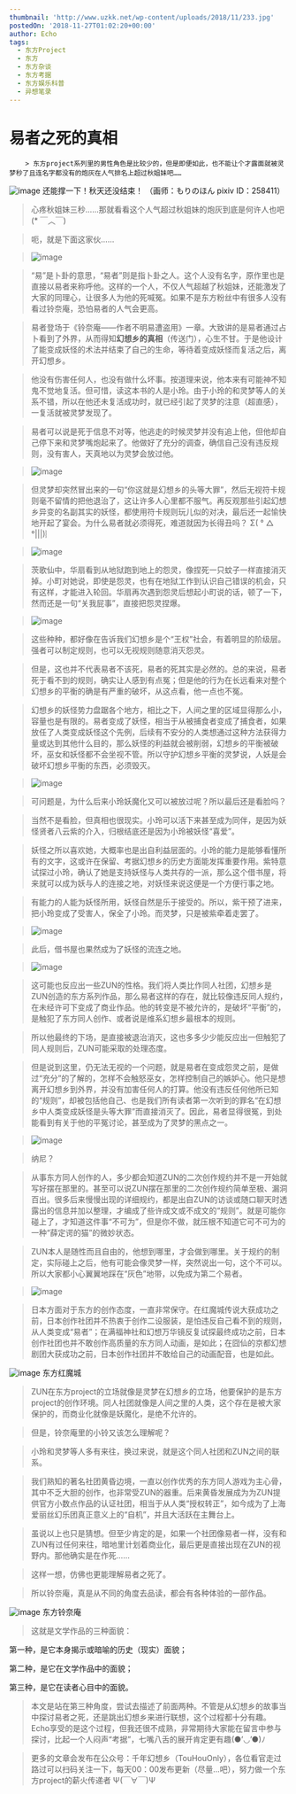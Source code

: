 ```yaml
---
thumbnail: 'http://www.uzkk.net/wp-content/uploads/2018/11/233.jpg'
postedOn: '2018-11-27T01:02:20+00:00'
author: Echo
tags:
  - 东方Project
  - 东方
  - 东方杂谈
  - 东方考据
  - 东方娱乐科普
  - 异想笔录
---
```


# 易者之死的真相

		> 东方project系列里的男性角色是比较少的，但是即便如此，也不能让个才露面就被灵梦秒了且连名字都没有的炮灰在人气排名上超过秋姐妹吧……

![image](http://www.uzkk.net/wp-content/uploads/2018/11/640-12.jpg)
还能撑一下！秋天还没结束！
（画师：もりのほん pixiv ID：258411）
> 心疼秋姐妹三秒……那就看看这个人气超过秋姐妹的炮灰到底是何许人也吧 (* ￣︿￣)

> 呃，就是下面这家伙……

> 

> ![image](http://www.uzkk.net/wp-content/uploads/2018/11/233.jpg)

> “易”是卜卦的意思，“易者”则是指卜卦之人。这个人没有名字，原作里也是直接以易者来称呼他。这样的一个人，不仅人气超越了秋姐妹，还能激发了大家的同理心，让很多人为他的死喊冤。如果不是东方粉丝中有很多人没有看过铃奈庵，恐怕易者的人气会更高。

> 易者登场于《铃奈庵——作者不明易遭盗用》一章。大致讲的是易者通过占卜看到了外界，从而得知**幻想乡的真相**（传送门），心生不甘。于是他设计了能变成妖怪的术法并结束了自己的生命，等待着变成妖怪而复活之后，离开幻想乡。

> 他没有伤害任何人，也没有做什么坏事。按道理来说，他本来有可能神不知鬼不觉地复活。但可惜，读这本书的人是小玲。由于小玲的和灵梦等人的关系不错，所以在他还未复活成功时，就已经引起了灵梦的注意（超直感），一复活就被灵梦发现了。

> 易者可以说是死于信息不对等，他逃走的时候灵梦并没有追上他，但他却自己停下来和灵梦嘴炮起来了。他做好了充分的调查，确信自己没有违反规则，没有害人，天真地以为灵梦会放过他。

> ![image](http://www.uzkk.net/wp-content/uploads/2018/11/123-1.jpg)

> 但灵梦却突然冒出来的一句“你这就是幻想乡的头等大罪”，然后无视符卡规则毫不留情的把他退治了，这让许多人心里都不服气。再反观那些引起幻想乡异变的名副其实的妖怪，都使用符卡规则玩儿似的对决，最后还一起愉快地开起了宴会。为什么易者就必须得死，难道就因为长得丑吗？ Σ( ° △ °|||)︴

> ![image](http://www.uzkk.net/wp-content/uploads/2018/11/6405.jpg)

> 茨歌仙中，华扇看到从地狱跑到地上的怨灵，像捏死一只蚊子一样直接消灭掉。小町对她说，即使是怨灵，也有在地狱工作到认识自己错误的机会，只有这样，才能进入轮回。华扇再次遇到怨灵后想起小町说的话，顿了一下，然而还是一句“关我屁事”，直接把怨灵捏爆。

> ![image](http://www.uzkk.net/wp-content/uploads/2018/11/6401233-150x140.jpg)

> 这些种种，都好像在告诉我们幻想乡是个“王权”社会，有着明显的阶级层。强者可以制定规则，也可以无视规则随意消灭怨灵。

> 但是，这也并不代表易者不该死，易者的死其实是必然的。总的来说，易者死于看不到的规则，确实让人感到有点冤；但是他的行为在长远看来对整个幻想乡的平衡的确是有严重的破坏，从这点看，他一点也不冤。

> 幻想乡的妖怪势力盘踞各个地方，相比之下，人间之里的区域显得那么小，容量也是有限的。易者变成了妖怪，相当于从被捕食者变成了捕食者，如果放任了人类变成妖怪这个先例，后续有不安分的人类想通过这种方法获得力量或达到其他什么目的，那么妖怪的利益就会被削弱，幻想乡的平衡被破坏，巫女和妖怪都不会坐视不管。所以守护幻想乡平衡的灵梦说，人妖是会破坏幻想乡平衡的东西，必须毁灭。

> ![image](http://www.uzkk.net/wp-content/uploads/2018/11/640444.jpg)

> 可问题是，为什么后来小玲妖魔化又可以被放过呢？所以最后还是看脸吗？

> 当然不是看脸，但真相也很现实。小玲可以活下来甚至成为同伴，是因为妖怪贤者八云紫的介入，归根结底还是因为小玲被妖怪“喜爱”。

> 妖怪之所以喜欢她，大概率也是出自利益层面的。小玲的能力是能够看懂所有的文字，这或许在保留、考据幻想乡的历史方面能发挥重要作用。紫特意试探过小玲，确认了她是支持妖怪与人类共存的一派，那么这个借书屋，将来就可以成为妖与人的连接之地，对妖怪来说这便是一个方便行事之地。

> 有能力的人能为妖怪所用，妖怪自然是乐于接受的。所以，紫干预了进来，把小玲变成了受害人，保全了小玲。而灵梦，只是被紫牵着走罢了。

> ![image](http://www.uzkk.net/wp-content/uploads/2018/11/640789.jpg)

> 此后，借书屋也果然成为了妖怪的流连之地。

> ![image](http://www.uzkk.net/wp-content/uploads/2018/11/640963.jpg)

> 这可能也反应出一些ZUN的性格。我们将人类比作同人社团，幻想乡是ZUN创造的东方系列作品，那么易者这样的存在，就比较像违反同人规约，在未经许可下变成了商业作品。他的转变是不被允许的，是破坏“平衡”的，是触犯了东方同人创作、或者说是维系幻想乡最根本的规则。

> 所以他最终的下场，是直接被退治消灭，这也多多少少能反应出一但触犯了同人规则后，ZUN可能采取的处理态度。

> 但是说到这里，仍无法无视的一个问题，就是易者在变成怨灵之前，是做过“充分”的了解的，怎样不会触怒巫女，怎样控制自己的嫉妒心。他只是想离开幻想乡到外界，并没有加害任何人的打算。他没有违反任何他所已知的“规则”，却被包括他自己、也是我们所有读者第一次听到的罪名“在幻想乡中人类变成妖怪是头等大罪”而直接消灭了。因此，易者显得很冤，到处能看到有关于他的平冤讨论，甚至成为了灵梦的黑点之一。

> ![image](http://www.uzkk.net/wp-content/uploads/2018/11/640879456.jpg)

> 纳尼？

> 从事东方同人创作的人，多少都会知道ZUN的二次创作规约并不是一开始就写好摆在那里的。甚至可以说ZUN摆在那里的二次创作规约简单至极、漏洞百出。很多后来慢慢出现的详细规约，都是出自ZUN的访谈或随口聊天时透露出的信息并加以整理，才编成了些许成文或不成文的“规则”。就是可能你碰上了，才知道这件事“不可为”，但是你不做，就压根不知道它可不可为的一种“薛定谔的猫”的微妙状态。

> ZUN本人是随性而且自由的，他想到哪里，才会做到哪里。关于规约的制定，实际碰上之后，他有可能会像灵梦一样，突然说出一句，这个不可以。所以大家都小心翼翼地踩在“灰色”地带，以免成为第二个易者。

> ![image](http://www.uzkk.net/wp-content/uploads/2018/11/235649.jpg)

> 日本方面对于东方的创作态度，一直非常保守。在红魔城传说大获成功之前，日本创作社团并不热衷于创作二设服装，是怕违反自己看不到的规则，从人类变成“易者”；在满福神社和幻想万华镜反复试探最终成功之前，日本创作社团也并不敢创作高质量的东方同人动画，是如此；在囧仙的京都幻想剧团大获成功之前，日本创作社团并不敢给自己的动画配音，也是如此。

![image](http://www.uzkk.net/wp-content/uploads/2018/11/6408997956.jpg)
东方红魔城
> ZUN在东方project的立场就像是灵梦在幻想乡的立场，他要保护的是东方project的创作环境。同人社团就像是人间之里的人类，这个存在是被大家保护的，而商业化就像是妖魔化，是绝不允许的。

> 但是，铃奈庵里的小铃又该怎么理解呢？

> 小玲和灵梦等人多有来往，换过来说，就是这个同人社团和ZUN之间的联系。

> 我们熟知的著名社团黄昏边境，一直以创作优秀的东方同人游戏为主心骨，其中不乏大胆的创作，也非常受ZUN的器重。后来黄昏发展成为为ZUN提供官方小数点作品的认证社团，相当于从人类“授权转正”，如今成为了上海爱丽丝幻乐团真正意义上的“自机”，并且大活跃在主舞台上。

> 虽说以上也只是猜想。但至少肯定的是，如果一个社团像易者一样，没有和ZUN有过任何来往，暗地里计划着商业化，最后更是直接出现在ZUN的视野内。那他确实是在作死……

> 这样一想，仿佛也更能理解易者之死了。

> 所以铃奈庵，真是从不同的角度去品读，都会有各种体验的一部作品。

![image](http://www.uzkk.net/wp-content/uploads/2018/11/640123879.jpg)
东方铃奈庵
> 这就是文学作品的三种面貌：

第一种，是它本身揭示或暗喻的历史（现实）面貌；

第二种，是它在文学作品中的面貌；

第三种，是它在读者心目中的面貌。

> 本文是站在第三种角度，尝试去描述了前面两种。不管是从幻想乡的故事当中探讨易者之死，还是跳出幻想乡来进行联想，这个过程都十分有趣。Echo享受的是这个过程，但我还很不成熟，非常期待大家能在留言中参与探讨，比起一个人闷声“考据”，七嘴八舌的展开肯定更有趣(●’◡’●)ﾉ

> 更多的文章会发布在公众号：千年幻想乡（TouHouOnly），各位看官走过路过可以扫码关注一下，每天00：00发布更新（尽量…吧），努力做一个东方project的薪火传递者 Ψ(￣∀￣)Ψ

	